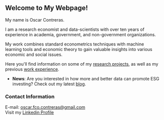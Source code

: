 ## Welcome to My Webpage!

My name is Oscar Contreras.

I am a research economist and data-scientists with over ten years of experience in academia, government, and non-government organizations.

My work combines standard econometrics techniques with machine learning tools and economic theory to gain valuable insights into various economic and social issues.

Here you'll find information on some of my [research projects](./projects.html), as well as my previous [work experience](./about_me.html).

* **News**: Are you interested in how more and better data can promote ESG investing? Check out my latest [blog](https://www.milkenreview.org/articles/improving-the-esg-rating-landscape).


### Contact Information
E-mail: oscar.fco.contreras@gmail.com <br>
Visit my [Linkedin Profile](https://www.linkedin.com/in/oscarfcontreras)
